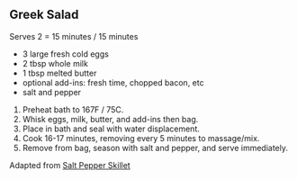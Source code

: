 ## Greek Salad

Serves 2 = 15 minutes / 15 minutes

* 3 large fresh cold eggs
* 2 tbsp whole milk
* 1 tbsp melted butter
* optional add-ins: fresh time, chopped bacon, etc
* salt and pepper

1. Preheat bath to 167F / 75C.
2. Whisk eggs, milk, butter, and add-ins then bag.
3. Place in bath and seal with water displacement.
4. Cook 16-17 minutes, removing every 5 minutes to massage/mix.
5. Remove from bag, season with salt and pepper, and serve immediately.

Adapted from [Salt Pepper Skillet](https://saltpepperskillet.com/recipes/sous-vide-scrambled-eggs/)
